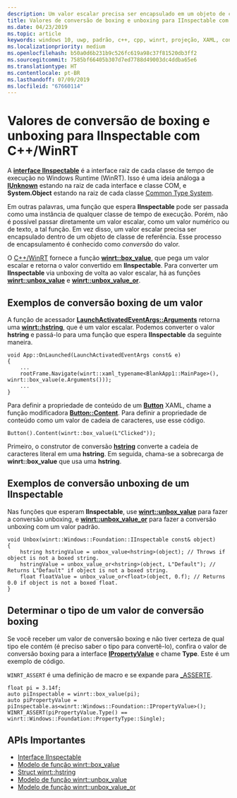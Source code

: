 ```yaml
---
description: Um valor escalar precisa ser encapsulado em um objeto de classe de referência antes de ser passado para uma função que espera **IInspectable**. Esse processo de encapsulamento é conhecido como *conversão* do valor.
title: Valores de conversão de boxing e unboxing para IInspectable com C++/WinRT
ms.date: 04/23/2019
ms.topic: article
keywords: windows 10, uwp, padrão, c++, cpp, winrt, projeção, XAML, controle, conversão, boxing, escalar, valor
ms.localizationpriority: medium
ms.openlocfilehash: b50a0d6b231b9c526fc619a98c37f81520db3ff2
ms.sourcegitcommit: 7585bf66405b307d7ed7788d49003dc4ddba65e6
ms.translationtype: HT
ms.contentlocale: pt-BR
ms.lasthandoff: 07/09/2019
ms.locfileid: "67660114"
---
```

# <a name="boxing-and-unboxing-scalar-values-to-iinspectable-with-cwinrt"></a>Valores de conversão de boxing e unboxing para IInspectable com C++/WinRT
 
A [**interface IInspectable**](/windows/desktop/api/inspectable/nn-inspectable-iinspectable) é a interface raiz de cada classe de tempo de execução no Windows Runtime (WinRT). Isso é uma ideia análoga a [**IUnknown**](https://docs.microsoft.com/windows/desktop/api/unknwn/nn-unknwn-iunknown) estando na raiz de cada interface e classe COM, e **System.Object** estando na raiz de cada classe [Common Type System](https://docs.microsoft.com/dotnet/standard/base-types/common-type-system).

Em outras palavras, uma função que espera **IInspectable** pode ser passada como uma instância de qualquer classe de tempo de execução. Porém, não é possível passar diretamente um valor escalar, como um valor numérico ou de texto, a tal função. Em vez disso, um valor escalar precisa ser encapsulado dentro de um objeto de classe de referência. Esse processo de encapsulamento é conhecido como *conversão* do valor.

O [C++/WinRT](/windows/uwp/cpp-and-winrt-apis/intro-to-using-cpp-with-winrt) fornece a função [**winrt::box_value**](/uwp/cpp-ref-for-winrt/box-value), que pega um valor escalar e retorna o valor convertido em **IInspectable**. Para converter um **IInspectable** via unboxing de volta ao valor escalar, há as funções [**winrt::unbox_value**](/uwp/cpp-ref-for-winrt/unbox-value) e [**winrt::unbox_value_or**](/uwp/cpp-ref-for-winrt/unbox-value-or).

## <a name="examples-of-boxing-a-value"></a>Exemplos de conversão boxing de um valor
A função de acessador [**LaunchActivatedEventArgs::Arguments**](/uwp/api/windows.applicationmodel.activation.launchactivatedeventargs.Arguments) retorna uma [**winrt::hstring**](/uwp/cpp-ref-for-winrt/hstring), que é um valor escalar. Podemos converter o valor **hstring** e passá-lo para uma função que espera **IInspectable** da seguinte maneira.

```cppwinrt
void App::OnLaunched(LaunchActivatedEventArgs const& e)
{
    ...
    rootFrame.Navigate(winrt::xaml_typename<BlankApp1::MainPage>(), winrt::box_value(e.Arguments()));
    ...
}
```

Para definir a propriedade de conteúdo de um [**Button**](/uwp/api/windows.ui.xaml.controls.button) XAML, chame a função modificadora [**Button::Content**](/uwp/api/windows.ui.xaml.controls.contentcontrol.content?). Para definir a propriedade de conteúdo como um valor de cadeia de caracteres, use esse código.

```cppwinrt
Button().Content(winrt::box_value(L"Clicked"));
```

Primeiro, o construtor de conversão [**hstring**](/uwp/cpp-ref-for-winrt/hstring) converte a cadeia de caracteres literal em uma **hstring**. Em seguida, chama-se a sobrecarga de **winrt::box_value** que usa uma **hstring**.

## <a name="examples-of-unboxing-an-iinspectable"></a>Exemplos de conversão unboxing de um IInspectable
Nas funções que esperam **IInspectable**, use [**winrt::unbox_value**](/uwp/cpp-ref-for-winrt/unbox-value) para fazer a conversão unboxing, e [**winrt::unbox_value_or**](/uwp/cpp-ref-for-winrt/unbox-value-or) para fazer a conversão unboxing com um valor padrão.

```cppwinrt
void Unbox(winrt::Windows::Foundation::IInspectable const& object)
{
    hstring hstringValue = unbox_value<hstring>(object); // Throws if object is not a boxed string.
    hstringValue = unbox_value_or<hstring>(object, L"Default"); // Returns L"Default" if object is not a boxed string.
    float floatValue = unbox_value_or<float>(object, 0.f); // Returns 0.0 if object is not a boxed float.
}
```

## <a name="determine-the-type-of-a-boxed-value"></a>Determinar o tipo de um valor de conversão boxing
Se você receber um valor de conversão boxing e não tiver certeza de qual tipo ele contém (é preciso saber o tipo para convertê-lo), confira o valor de conversão boxing para a interface [**IPropertyValue**](/uwp/api/windows.foundation.ipropertyvalue) e chame **Type**. Este é um exemplo de código.

`WINRT_ASSERT` é uma definição de macro e se expande para [_ASSERTE](/cpp/c-runtime-library/reference/assert-asserte-assert-expr-macros).

```cppwinrt
float pi = 3.14f;
auto piInspectable = winrt::box_value(pi);
auto piPropertyValue = piInspectable.as<winrt::Windows::Foundation::IPropertyValue>();
WINRT_ASSERT(piPropertyValue.Type() == winrt::Windows::Foundation::PropertyType::Single);
```

## <a name="important-apis"></a>APIs Importantes
* [Interface IInspectable](/windows/desktop/api/inspectable/nn-inspectable-iinspectable)
* [Modelo de função winrt::box_value](/uwp/cpp-ref-for-winrt/box-value)
* [Struct winrt::hstring](/uwp/cpp-ref-for-winrt/hstring)
* [Modelo de função winrt::unbox_value](/uwp/cpp-ref-for-winrt/unbox-value)
* [Modelo de função winrt::unbox_value_or](/uwp/cpp-ref-for-winrt/unbox-value-or)
